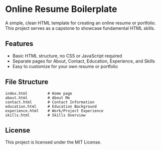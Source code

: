 # Online Resume Boilerplate

A simple, clean HTML template for creating an online resume or portfolio. This project serves as a capstone to showcase fundamental HTML skills.

## Features
- Basic HTML structure, no CSS or JavaScript required
- Separate pages for About, Contact, Education, Experience, and Skills
- Easy to customize for your own resume or portfolio

## File Structure
```
index.html         # Home page
about.html         # About Me
contact.html       # Contact Information
education.html     # Education Background
experience.html    # Work/Project Experience
skills.html        # Skills Overview
```


## License
This project is licensed under the MIT License.
